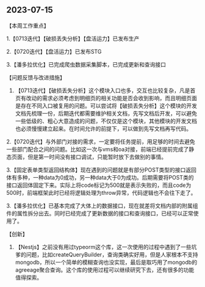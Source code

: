## 2023-07-15

【本周工作重点】

1.【0713迭代】【破损丢失分析】【盘活运力】已发布生产

2.【0720迭代】【盘活运力】已发布STG

3.【潘多拉优化】已完成爬虫数据采集脚本，已完成更新和查询接口

【问题反馈与改进措施】

1. 【0713迭代】【破损丢失分析】这个模块入口也多，交互也比较复杂，凡是首页有改动的需求必须考虑到明细页的相关功能是否会收到影响，而且明细页面是存在不同入口被复用的问题。可以尝试将【破损丢失分析】这个模块的开发文档先梳理一份，后期迭代都需要维护相关文档，先写文档后开发，可以避免一些低级的、粗心大意造成的问题，不仅仅是这个模块，其他模块的开发文档也必须慢慢建立起来。在时间允许的前提下，可以做到先写文档再写代码。

2.【0720迭代】与外部门对接的需求，一定要将任务提前，用足够的时间去避免一些部门配合之间的问题。比如这一次与vms和oa对接，前端已经提前完成了静态页面，但是第一时间没有接口调试，只能暂时放下去做别的事情。

3.【固定表单类型返回结构体】现在遇到的问题就是有部分POST类型的接口返回体有多种，一种data为0成功，另一种data大于0为成功。后期需要将POST类的接口返回体固定下来。实际上将code标记为500就是表示失败的，而且code为500时，前端框架此时已经将逻辑处理为throw异常，代码逻辑也不会往下走了。

3.【潘多拉优化】已基本完成了大体上的数据接口，现在就差将文档内部的附属组件的属性拆分出去。同时已经完成了更新数据的接口和查询接口，已经可以正常使用了。

【创新】

1. 【Nestjs】之前没有用过typeorm这个库，这一次使用的过程中遇到了一些坑爹的问题，比如createQueryBuilder，查询类确实好用，但是人家根本不支持mongodb，所以一个简单的模糊查询也没实现，最后是取巧用了mongodb的agreeage聚合查询。这个库的使用过程可以继续研究下去，还有很多的功能值得探索。